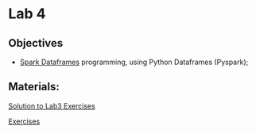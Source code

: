# Lab 4

## Objectives

+ [Spark Dataframes](https://spark.apache.org/docs/latest/api/python/) programming, using Python Dataframes (Pyspark);

## Materials:
[Solution to Lab3 Exercises](https://github.com/smduarte/spbd-2223/blob/main/lab4/SPBD_Labs_spark1_exercise_solution.ipynb)


[Exercises](https://github.com/smduarte/spbd-2223/blob/main/lab4/SPBD_Labs_spark2_exercise.ipynb)
